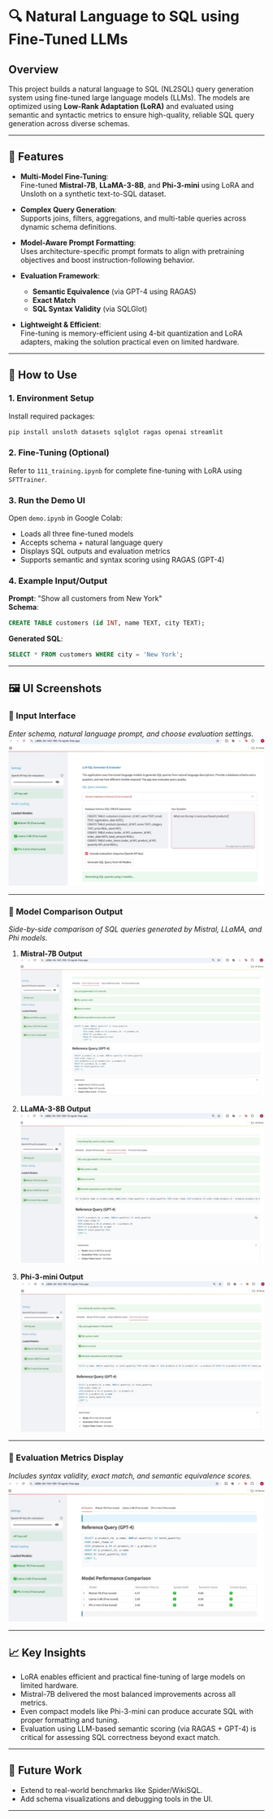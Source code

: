 
# 🔍 Natural Language to SQL using Fine-Tuned LLMs

## Overview

This project builds a natural language to SQL (NL2SQL) query generation system using fine-tuned large language models (LLMs). The models are optimized using **Low-Rank Adaptation (LoRA)** and evaluated using semantic and syntactic metrics to ensure high-quality, reliable SQL query generation across diverse schemas.

---

## 🚀 Features

- **Multi-Model Fine-Tuning**:  
  Fine-tuned **Mistral-7B**, **LLaMA-3-8B**, and **Phi-3-mini** using LoRA and Unsloth on a synthetic text-to-SQL dataset.

- **Complex Query Generation**:  
  Supports joins, filters, aggregations, and multi-table queries across dynamic schema definitions.

- **Model-Aware Prompt Formatting**:  
  Uses architecture-specific prompt formats to align with pretraining objectives and boost instruction-following behavior.

- **Evaluation Framework**:
  - **Semantic Equivalence** (via GPT-4 using RAGAS)  
  - **Exact Match**  
  - **SQL Syntax Validity** (via SQLGlot)

- **Lightweight & Efficient**:  
  Fine-tuning is memory-efficient using 4-bit quantization and LoRA adapters, making the solution practical even on limited hardware.

---

## 🧰 How to Use

### 1. Environment Setup

Install required packages:
```bash
pip install unsloth datasets sqlglot ragas openai streamlit
```

### 2. Fine-Tuning (Optional)

Refer to `111_training.ipynb` for complete fine-tuning with LoRA using `SFTTrainer`.

### 3. Run the Demo UI

Open `demo.ipynb` in Google Colab:

- Loads all three fine-tuned models
- Accepts schema + natural language query
- Displays SQL outputs and evaluation metrics
- Supports semantic and syntax scoring using RAGAS (GPT-4)

### 4. Example Input/Output

**Prompt**: "Show all customers from New York"  
**Schema**:
```sql
CREATE TABLE customers (id INT, name TEXT, city TEXT);
```

**Generated SQL**:
```sql
SELECT * FROM customers WHERE city = 'New York';
```

---

## 🖼️ UI Screenshots

### 🔹 Input Interface

*Enter schema, natural language prompt, and choose evaluation settings.*
![Input Interface](image-1.png)

---

### 🔹 Model Comparison Output


*Side-by-side comparison of SQL queries generated by Mistral, LLaMA, and Phi models.*

1. **Mistral-7B Output**
![Model Output Mistral](image-3.png)

2. **LLaMA-3-8B Output**
![Model Output Llama](image-4.png)

3. **Phi-3-mini Output**
![Model Output Phi](image-5.png)


---

### 🔹 Evaluation Metrics Display

*Includes syntax validity, exact match, and semantic equivalence scores.*
![Model Output](image-2.png)



---

## 📈 Key Insights

- LoRA enables efficient and practical fine-tuning of large models on limited hardware.
- Mistral-7B delivered the most balanced improvements across all metrics.
- Even compact models like Phi-3-mini can produce accurate SQL with proper formatting and tuning.
- Evaluation using LLM-based semantic scoring (via RAGAS + GPT-4) is critical for assessing SQL correctness beyond exact match.

---

## 📌 Future Work

- Extend to real-world benchmarks like Spider/WikiSQL.
- Add schema visualizations and debugging tools in the UI.

---
